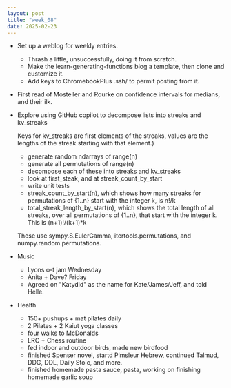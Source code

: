 ```yaml
---
layout: post
title: "week_08"
date: 2025-02-23
---
```


* Set up a weblog for weekly entries.

    - Thrash a little, unsuccessfully, doing it from scratch.
    - Make the learn-generating-functions blog a template,
    then clone and customize it.
    - Add keys to ChromebookPlus .ssh/ to permit posting from it.
* First read of Mosteller and Rourke
    on confidence intervals for medians, and their ilk.
* Explore using GitHub copilot to decompose lists into streaks and kv_streaks

    Keys for kv_streaks are first elements of the streaks, values are the lengths of the streak starting with that element.)

    - generate random ndarrays of range(n)
    - generate all permutations of range(n)
    - decompose each of these into streaks and kv_streaks
    - look at first_steak, and at streak_count_by_start
    - write unit tests
    - streak_count_by_start(n), which shows how many streaks for permutations of {1..n} start with the integer k, is n!/k
    - total_streak_length_by_start(n), which shows the total length of all streaks, over all permutations of {1..n}, that start with the integer k. This is (n+1)!/(k+1)*k

    These use sympy.S.EulerGamma, itertools.permutations, and numpy.random.permutations.
* Music

    - Lyons o-t jam Wednesday
    - Anita + Dave? Friday
    - Agreed on "Katydid" as the name for Kate/James/Jeff, and told Helle.

* Health

    * 150+ pushups + mat pilates daily
    * 2 Pilates + 2 Kaiut yoga classes
    * four walks to McDonalds
    * LRC + Chess routine
    * fed indoor and outdoor birds, made new birdfood
    * finished Spenser novel, startd Pimsleur Hebrew, continued Talmud, DDG, DDL, Daily Stoic, and more.
    * finished homemade pasta sauce, pasta, working on finishing homemade garlic soup
